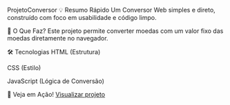 
ProjetoConversor
💡 Resumo Rápido
Um Conversor Web simples e direto, construído com foco em usabilidade e código limpo.

🚀 O Que Faz?
Este projeto permite converter moedas com um valor fixo das moedas diretamente no navegador.

🛠️ Tecnologias
HTML (Estrutura)

CSS (Estilo)

JavaScript (Lógica de Conversão)

🔗 Veja em Ação!
[Visualizar projeto](https://github.com/Rai-jose/ProjetoConversor)
